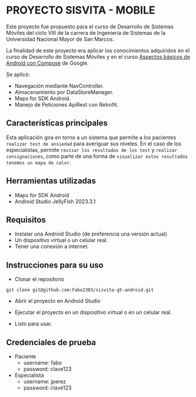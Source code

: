 # PROYECTO SISVITA - MOBILE

Este proyecto fue propuesto para el curso de Desarrollo  de Sistemas Móviles del ciclo VIII de la carrera de Ingeniería de Sistemas de la Universidad Nacional Mayor de San Marcos.

La finalidad de este proyecto era aplicar los conocimientos adquiridos en el curso de Desarrollo de Sistemas Móviles y en el curso [Aspectos básicos de Android con Compose](https://developer.android.com/courses/android-basics-compose/course?authuser=1&%3Bhl=es-419&hl=es-419) de Google.

Se aplicó:
- Navegación mediante NavController.
- Almacenamiento por DataStoreManager.
- Maps for SDK Android.
- Manejo de Peticiones ApiRest con Retrofit.

## Características principales

Esta aplicación gira en torno a un sistema que permite a los pacientes `realizar test de ansiedad` para averiguar sus niveles. En el caso de los especialistas, permite `revisar los resultados de los test` y `realizar consignaciones`, como parte de una forma de `visualizar estos resultados tenemos un mapa de calor`.

## Herramientas utilizadas

- Maps for SDK Android
- Android Studio JellyFish 2023.3.1

## Requisitos

- Instalar una Android Studio (de preferencia una versión actual)
- Un dispositivo virtual o un celular real.
- Tener una conexión a internet.

## Instrucciones para su uso
- Clonar el repositorio 
````
git clone git@github.com:Fabo2303/sisvita-g5-android.git
````
- Abrir el proyecto en Android Studio

- Ejecutar el proyecto en un dispositivo virtual o en un celular real.

- Listo para usar.

## Credenciales de prueba
- Paciente
  - username: fabo
  - password: clave123
- Especialista
  - username: jperez
  - password: clave123